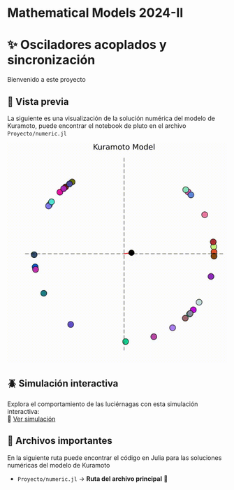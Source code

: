 # Mathematical Models 2024-II

# ✨ Osciladores acoplados y sincronización 

Bienvenido a este proyecto

## 🎥 Vista previa

La siguiente es una visualización de la solución numérica del modelo de Kuramoto, puede encontrar el notebook de pluto en el archivo `Proyecto/numeric.jl`

![Demo](https://raw.githubusercontent.com/SneikF/MathematicalModels2024II/e7edff9c4e616c5c840e4659ddcf694a53f9d4d0/Proyecto/videos/kuramoto1.gif)

## 🪲 Simulación interactiva

Explora el comportamiento de las luciérnagas con esta simulación interactiva:  
🔗 [Ver simulación](https://thecomputercat.github.io/fireflies/)

## 📂 Archivos importantes  
En la siguiente ruta puede encontrar el código en Julia para las soluciones numéricas del modelo de Kuramoto
- `Proyecto/numeric.jl` → **Ruta del archivo principal** 📌  
